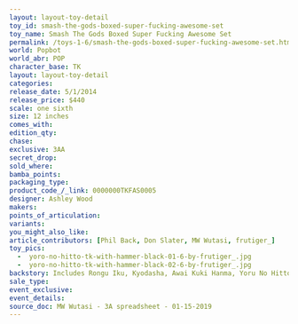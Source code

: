 ```yaml
---
layout: layout-toy-detail 
toy_id: smash-the-gods-boxed-super-fucking-awesome-set
toy_name: Smash The Gods Boxed Super Fucking Awesome Set
permalink: /toys-1-6/smash-the-gods-boxed-super-fucking-awesome-set.html
world: Popbot
world_abr: POP
character_base: TK
layout: layout-toy-detail
categories: 
release_date: 5/1/2014
release_price: $440 
scale: one sixth
size: 12 inches
comes_with: 
edition_qty: 
chase: 
exclusive: 3AA
secret_drop: 
sold_where: 
bamba_points: 
packaging_type: 
product_code_/_link: 0000000TKFAS0005
designer: Ashley Wood
makers: 
points_of_articulation: 
variants: 
you_might_also_like: 
article_contributors: [Phil Back, Don Slater, MW Wutasi, frutiger_]
toy_pics: 
  -  yoro-no-hitto-tk-with-hammer-black-01-6-by-frutiger_.jpg
  -  yoro-no-hitto-tk-with-hammer-black-02-6-by-frutiger_.jpg
backstory: Includes Rongu Iku, Kyodasha, Awai Kuki Hanma, Yoru No Hitto
sale_type: 
event_exclusive: 
event_details: 
source_doc: MW Wutasi - 3A spreadsheet - 01-15-2019
---
```

